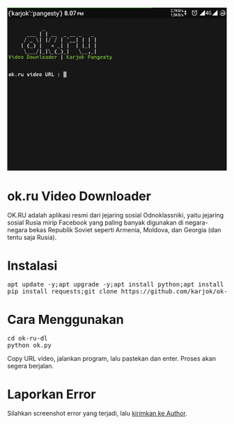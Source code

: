 <img src="ok-ru-dl.jpg"/></br>

# ok.ru Video Downloader

OK.RU adalah aplikasi resmi dari jejaring sosial Odnoklassniki, yaitu jejaring sosial Rusia mirip Facebook yang paling banyak digunakan di negara-negara bekas Republik Soviet seperti Armenia, Moldova, dan Georgia (dan tentu saja Rusia).

# Instalasi
<pre>
apt update -y;apt upgrade -y;apt install python;apt install git;</br>pip install requests;git clone https://github.com/karjok/ok-ru-dl
</pre>

# Cara Menggunakan
<pre>
cd ok-ru-dl
python ok.py
</pre>

Copy URL video, jalankan program, lalu pastekan dan enter.
Proses akan segera berjalan.

# Laporkan Error
Silahkan screenshot error yang terjadi,
lalu <a href="https://t.me/om_karjok">kirimkan ke Author</a>.
